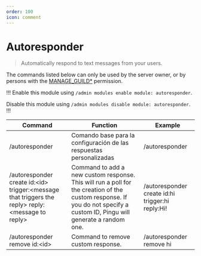 ```yaml
---
order: 100
icon: comment
---
```


# Autoresponder
> Automatically respond to text messages from your users.

The commands listed below can only be used by the server owner, or by persons with the [MANAGE_GUILD\*](https://discord.com/developers/docs/topics/permissions) permission.

!!!
Enable this module using `/admin modules enable module: autoresponder`.

Disable this module using `/admin modules disable module: autoresponder`.
!!!

| Command| Function| Example|
| -------------------------- | ----------------------------------------------------------------------------------------------------------------------------------------------------------------------------------------------------------------------- | --------------------------- |
| /autoresponder | Comando base para la configuración de las respuestas personalizadas | /autoresponder              |
| /autoresponder create id:\<id> trigger:\<message that triggers the reply> reply:\<message to reply> | Command to add a new custom response. This will run a poll for the creation of the custom response. If you do not specify a custom ID, Pingu will generate a random one. | /autoresponder create id:hi trigger:hi reply:Hi! |
| /autoresponder remove id:\<id> | Command to remove custom response. | /autoresponder remove hi |
